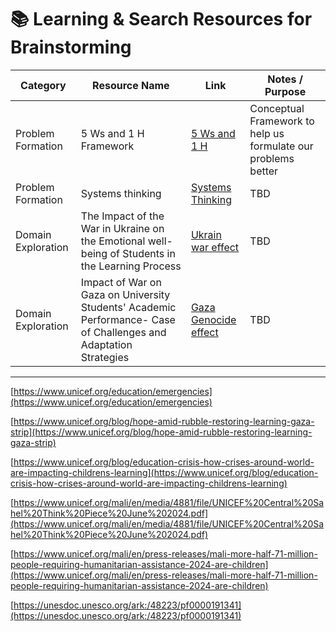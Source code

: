 # 📚 Learning & Search Resources for Brainstorming

| Category            | Resource Name  |Link     | Notes / Purpose |
| ------------------- | -------------- | ----------------| --------------- |
| Problem Formation | 5 Ws and 1 H Framework| [5 Ws and 1 H](https://shorturl.at/8JqnW) | Conceptual Framework to help us formulate our problems better|
| Problem Formation | Systems thinking | [Systems Thinking](https://shorturl.at/3QL8F) |TBD|
|Domain Exploration | The Impact of the War in Ukraine on the Emotional well-being of Students in the Learning Process | [Ukrain war effect](/0_domain_study/resources/The_Impact_of_the_War_in_Ukraine_on_the.pdf) | TBD|
|Domain Exploration | Impact of War on Gaza on University Students' Academic Performance- Case of Challenges and Adaptation Strategies | [Gaza Genocide effect](/0_domain_study/resources/Impact-of-War-on-Gaza-on-University-Students-Academic-Performance-Case-of-Challenges-and-Adaptation-Strategies.pdf) | TBD|

---

[https://www.unicef.org/education/emergencies](https://www.unicef.org/education/emergencies)

[https://www.unicef.org/blog/hope-amid-rubble-restoring-learning-gaza-strip](https://www.unicef.org/blog/hope-amid-rubble-restoring-learning-gaza-strip)

[https://www.unicef.org/blog/education-crisis-how-crises-around-world-are-impacting-childrens-learning](https://www.unicef.org/blog/education-crisis-how-crises-around-world-are-impacting-childrens-learning)

[https://www.unicef.org/mali/en/media/4881/file/UNICEF%20Central%20Sahel%20Think%20Piece%20June%202024.pdf](https://www.unicef.org/mali/en/media/4881/file/UNICEF%20Central%20Sahel%20Think%20Piece%20June%202024.pdf)

[https://www.unicef.org/mali/en/press-releases/mali-more-half-71-million-people-requiring-humanitarian-assistance-2024-are-children](https://www.unicef.org/mali/en/press-releases/mali-more-half-71-million-people-requiring-humanitarian-assistance-2024-are-children)

[https://unesdoc.unesco.org/ark:/48223/pf0000191341](https://unesdoc.unesco.org/ark:/48223/pf0000191341)
